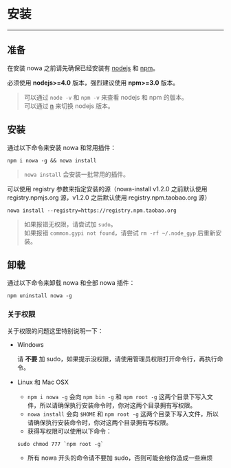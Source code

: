 # 安装

---

## 准备

在安装 nowa 之前请先确保已经安装有 [nodejs](https://nodejs.org/) 和 [npm](https://www.npmjs.com/)。

必须使用 **nodejs>=4.0** 版本，强烈建议使用 **npm>=3.0** 版本。  
> 可以通过 `node -v` 和 `npm -v` 来查看 nodejs 和 npm 的版本。  
> 可以通过 [n](http://web.npm.alibaba-inc.com/package/n) 来切换 nodejs 版本。

## 安装

通过以下命令来安装 nowa 和常用插件：

```shell
npm i nowa -g && nowa install
```

> `nowa install` 会安装一批常用的插件。

可以使用 registry 参数来指定安装的源（nowa-install v1.2.0 之前默认使用 registry.npmjs.org 源，v1.2.0 之后默认使用 registry.npm.taobao.org 源）
```
nowa install --registry=https://registry.npm.taobao.org
```

> 如果报错无权限，请尝试加 `sudo`。  
> 如果报错 `common.gypi not found`，请尝试 `rm -rf ~/.node_gyp` 后重新安装。

## 卸载

通过以下命令来卸载 nowa 和全部 nowa 插件：

```shell
npm uninstall nowa -g
```

### 关于权限

关于权限的问题这里特别说明一下：

- Windows

  请 **不要** 加 sudo，如果提示没权限，请使用管理员权限打开命令行，再执行命令。

- Linux 和 Mac OSX

  - `npm i nowa -g` 会向 `npm bin -g` 和 `npm root -g` 这两个目录下写入文件，所以请确保执行安装命令时，你对这两个目录拥有写权限。  
  - `nowa install` 会向 `$HOME` 和 `npm root -g` 这两个目录下写入文件，所以请确保执行安装命令时，你对这两个目录拥有写权限。  
  - 获得写权限可以使用以下命令：
  ```shell
  sudo chmod 777 `npm root -g`
  ```
  - 所有 nowa 开头的命令请不要加 sudo，否则可能会给你造成一些麻烦
